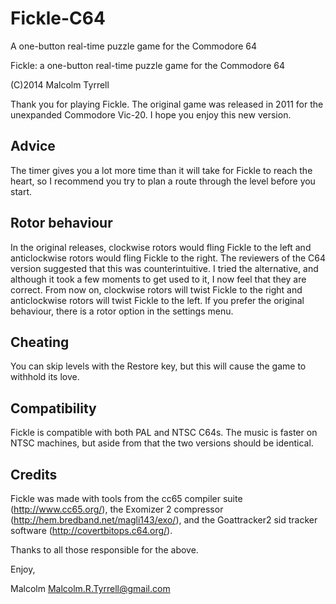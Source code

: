 # Fickle-C64
A one-button real-time puzzle game for the Commodore 64

Fickle: a one-button real-time puzzle game for the Commodore 64

(C)2014 Malcolm Tyrrell

Thank you for playing Fickle. The original game was released in 2011 for the
unexpanded Commodore Vic-20. I hope you enjoy this new version.

## Advice
The timer gives you a lot more time than it will take for Fickle to reach the
heart, so I recommend you try to plan a route through the level before you
start.

## Rotor behaviour
In the original releases, clockwise rotors would fling Fickle to the left and
anticlockwise rotors would fling Fickle to the right. The reviewers of the C64
version suggested that this was counterintuitive. I tried the alternative, and
although it took a few moments to get used to it, I now feel that they are
correct. From now on, clockwise rotors will twist Fickle to the right and
anticlockwise rotors will twist Fickle to the left. If you prefer the original
behaviour, there is a rotor option in the settings menu.

## Cheating
You can skip levels with the Restore key, but this will cause the game to
withhold its love.

## Compatibility
Fickle is compatible with both PAL and NTSC C64s. The music is faster on NTSC
machines, but aside from that the two versions should be identical.

## Credits
Fickle was made with tools from the cc65 compiler suite (http://www.cc65.org/),
the Exomizer 2 compressor (http://hem.bredband.net/magli143/exo/), and the
Goattracker2 sid tracker software (http://covertbitops.c64.org/).

Thanks to all those responsible for the above.

Enjoy,

Malcolm
Malcolm.R.Tyrrell@gmail.com

